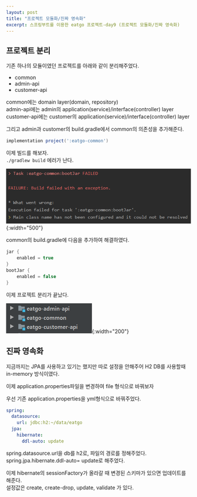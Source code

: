 ```yaml
---
layout: post
title: "프로젝트 모듈화/진짜 영속화"
excerpt: 스프링부트를 이용한 eatgo 프로젝트-day9 (프로젝트 모듈화/진짜 영속화)
---
```


## 프로젝트 분리

기존 하나의 모듈이였던 프로젝트를 아래와 같이 분리해주었다.

- common
- admin-api
- customer-api 

common에는 domain layer(domain, repository)  
admin-api에는 admin의 application(service)/interface(controller) layer  
customer-api에는 customer의 application(service)/interface(controller) layer


그리고 admin과 customer의 build.gradle에서 common의 의존성을 추가해준다.

```groovy
implementation project(':eatgo-common')
```

이제 빌드를 해보자.  
`./gradlew build`
에러가 난다.

![build_error](../../images/20200313/build_error.PNG){:width="500"}

common의 build.gradle에 다음을 추가하여 해결하였다.

```groovy
jar {
    enabled = true
}
bootJar {
    enabled = false
}
```

이제 프로젝트 분리가 끝났다.

![project_directory](../../images/20200313/project_directory.PNG){:width="200"}


## 진짜 영속화

지금까지는 JPA를 사용하고 있기는 했지만 따로 설정을 안해주어 H2 DB를 사용할때 in-memory 방식이였다.

이제 application.properties파일을 변경하여 file 형식으로 바꿔보자

우선 기존 application.properties을 yml형식으로 바꿔주었다.

```yaml
spring:
  datasource:
    url: jdbc:h2:~/data/eatgo
  jpa:
    hibernate:
      ddl-auto: update
```

spring.datasource.url을 db를 h2로, 파일의 경로를 정해주었다.
spring.jpa.hibernate.ddl-auto= update로 해주었다.

이제 hibernate의 sessionFactory가 올라갈 때 변경된 스키마가 있으면 업데이트를 해준다.  
설정값은 create, create-drop, update, validate 가 있다.